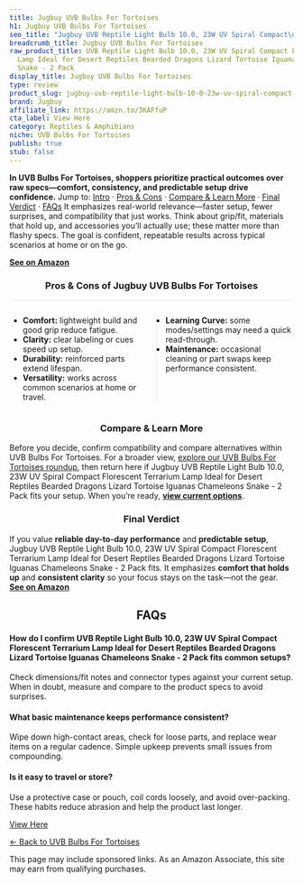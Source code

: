 ```yaml
---
title: Jugbuy UVB Bulbs For Tortoises
h1: Jugbuy UVB Bulbs For Tortoises
seo_title: "Jugbuy UVB Reptile Light Bulb 10.0, 23W UV Spiral Compact\u2026"
breadcrumb_title: Jugbuy UVB Bulbs For Tortoises
raw_product_title: UVB Reptile Light Bulb 10.0, 23W UV Spiral Compact Florescent Terrarium
  Lamp Ideal for Desert Reptiles Bearded Dragons Lizard Tortoise Iguanas Chameleons
  Snake - 2 Pack
display_title: Jugbuy UVB Bulbs For Tortoises
type: review
product_slug: jugbuy-uvb-reptile-light-bulb-10-0-23w-uv-spiral-compact-florescent-ter-6d62311e
brand: Jugbuy
affiliate_link: https://amzn.to/3KAFfuP
cta_label: View Here
category: Reptiles & Amphibians
niche: UVB Bulbs For Tortoises
publish: true
stub: false
---
```


<div id="intro" class="full-width"><p><strong>In UVB Bulbs For Tortoises, shoppers prioritize practical outcomes over raw specs&mdash;comfort, consistency, and predictable setup drive confidence.</strong> Jump to: <a href="#intro">Intro</a> · <a href="#pros-cons">Pros &amp; Cons</a> · <a href="#compare-more">Compare &amp; Learn More</a> · <a href="#verdict">Final Verdict</a> · <a href="#faqs">FAQs</a> It emphasizes real-world relevance&mdash;faster setup, fewer surprises, and compatibility that just works. Think about grip/fit, materials that hold up, and accessories you’ll actually use; these matter more than flashy specs. The goal is confident, repeatable results across typical scenarios at home or on the go.</p><p><a href="https://amzn.to/3KAFfuP" rel="nofollow sponsored noopener" target="_blank"><strong>See on Amazon</strong></a></p></div>
<h3 id="pros-cons" style="text-align:center;">Pros &amp; Cons of Jugbuy UVB Bulbs For Tortoises</h3>
<div class="pc-grid" style="display:grid;grid-template-columns:1fr 1fr;gap:16px;border-top:1px solid #e5e7eb;padding-top:12px;">
  <ul>
    <li><strong>Comfort:</strong> lightweight build and good grip reduce fatigue.</li>
    <li><strong>Clarity:</strong> clear labeling or cues speed up setup.</li>
    <li><strong>Durability:</strong> reinforced parts extend lifespan.</li>
    <li><strong>Versatility:</strong> works across common scenarios at home or travel.</li>
  </ul>
  <ul style="border-left:1px solid #e5e7eb;padding-left:16px;">
    <li><strong>Learning Curve:</strong> some modes/settings may need a quick read-through.</li>
    <li><strong>Maintenance:</strong> occasional cleaning or part swaps keep performance consistent.</li>
  </ul>
</div>


<h3 id="compare-more" style="text-align:center;">Compare &amp; Learn More</h3>
<p>Before you decide, confirm compatibility and compare alternatives within UVB Bulbs For Tortoises. For a broader view, <a href="#">explore our UVB Bulbs For Tortoises roundup</a>, then return here if Jugbuy UVB Reptile Light Bulb 10.0, 23W UV Spiral Compact Florescent Terrarium Lamp Ideal for Desert Reptiles Bearded Dragons Lizard Tortoise Iguanas Chameleons Snake - 2 Pack fits your setup. When you’re ready, <a href="https://amzn.to/3KAFfuP" rel="nofollow sponsored noopener" target="_blank"><strong>view current options</strong></a>.</p>

<h3 id="verdict" style="text-align:center;">Final Verdict</h3>
<p>If you value <strong>reliable day-to-day performance</strong> and <strong>predictable setup</strong>, Jugbuy UVB Reptile Light Bulb 10.0, 23W UV Spiral Compact Florescent Terrarium Lamp Ideal for Desert Reptiles Bearded Dragons Lizard Tortoise Iguanas Chameleons Snake - 2 Pack fits. It emphasizes <strong>comfort that holds up</strong> and <strong>consistent clarity</strong> so your focus stays on the task&mdash;not the gear. <a href="https://amzn.to/3KAFfuP" rel="nofollow sponsored noopener" target="_blank"><strong>See on Amazon</strong></a></p>

<h2 id="faqs" style="text-align:center;">FAQs</h2>
<h4><strong>How do I confirm UVB Reptile Light Bulb 10.0, 23W UV Spiral Compact Florescent Terrarium Lamp Ideal for Desert Reptiles Bearded Dragons Lizard Tortoise Iguanas Chameleons Snake - 2 Pack fits common setups?</strong></h4>
<p>Check dimensions/fit notes and connector types against your current setup. When in doubt, measure and compare to the product specs to avoid surprises.</p>
<h4><strong>What basic maintenance keeps performance consistent?</strong></h4>
<p>Wipe down high-contact areas, check for loose parts, and replace wear items on a regular cadence. Simple upkeep prevents small issues from compounding.</p>
<h4><strong>Is it easy to travel or store?</strong></h4>
<p>Use a protective case or pouch, coil cords loosely, and avoid over-packing. These habits reduce abrasion and help the product last longer.</p>

<p><a class="btn" href="https://amzn.to/3KAFfuP" target="_blank" rel="nofollow sponsored noopener">View Here</a></p>
<p><a href="/roundups/reptiles-amphibians/uvb-bulbs-for-tortoises/">← Back to UVB Bulbs For Tortoises</a></p>
<aside class="disclosure">This page may include sponsored links. As an Amazon Associate, this site may earn from qualifying purchases.</aside>
